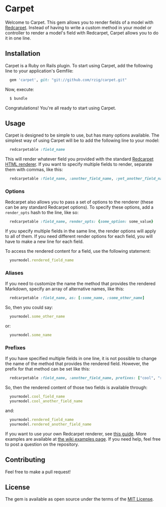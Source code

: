 # Carpet
Welcome to Carpet. This gem allows you to render fields of a model with [Redcarpet](https://github.com/vmg/redcarpet). Instead of having to write a custom method in your model or controller to render a model's field with Redcarpet, Carpet allows you to do it in one line.

## Installation
Carpet is a Ruby on Rails plugin. To start using Carpet, add the following line to your application's Gemfile:
```ruby
  gem 'carpet', git: "git://github.com/rzig/carpet.git"
```
Now, execute:
```bash
  $ bundle
```
Congratulations! You're all ready to start using Carpet.

## Usage
Carpet is designed to be simple to use, but has many options available. The simplest way of using Carpet will be to add the following line to your model:
```ruby
  redcarpetable :field_name
```
This will render whatever field you provided with the standard [Redcarpet HTML renderer](https://github.com/vmg/redcarpet#darling-i-packed-you-a-couple-renderers-for-lunch). If you want to specify multiple fields to render, separate them with commas, like this:
```ruby
  redcarpetable :field_name, :another_field_name, :yet_another_field_name
```

### Options
Redcarpet also allows you to pass a set of options to the renderer (these can be any standard Redcarpet options). To specify these options, add a ```render_opts``` hash to the line, like so:
```ruby
  redcarpetable :field_name, render_opts: {some_option: some_value}
```
If you specify multiple fields in the same line, the render options will apply to all of them. If you need different render options for each field, you will have to make a new line for each field.

To access the rendered content for a field, use the following statement:
```ruby
  yourmodel.rendered_field_name
```

### Aliases
If you need to customize the name the method that provides the rendered Markdown, specify an array of alternative names, like this:
```ruby
  redcarpetable :field_name, as: [:some_name, :some_other_name]
```
So, then you could say:
```ruby
  yourmodel.some_other_name
```
or:
```ruby
  yourmodel.some_name
```

### Prefixes
If you have specified multiple fields in one line, it is not possible to change the name of the method that provides the rendered field. However, the prefix for that method can be set like this:
```ruby
  redcarpetable :field_name, :another_field_name, prefixes: ["cool", "rendered"]
```
So, then the rendered content of those two fields is available through:
```ruby
  yourmodel.cool_field_name
  yourmodel.cool_another_field_name
```
and:
```ruby
  yourmodel.rendered_field_name
  yourmodel.rendered_another_field_name
```
If you want to use your own Redcarpet renderer, see [this guide](https://github.com/rzig/carpet/wiki/Generate-a-Custom-Renderer). More examples are available at [the wiki examples page](https://github.com/rzig/carpet/wiki/Examples).
If you need help, feel free to post a question on the repository.

## Contributing
Feel free to make a pull request!

## License
The gem is available as open source under the terms of the [MIT License](http://opensource.org/licenses/MIT).
